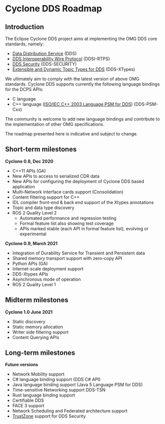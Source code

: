 # Cyclone DDS Roadmap

## Introduction

The Eclipse Cyclone DDS project aims at implementing the OMG DDS core standards, namely:

 * [Data Distribution Service][1] (DDS)
 * [DDS Interoperability Wire Protocol][2] (DDSI-RTPS)
 * [DDS Security][3] (DDS-SECURITY)
 * [Extensible and Dynamic Topic Types for DDS][1] (DDS-XTypes)

We ultimately aim to comply with the latest version of above OMG standards. Cyclone DDS supports currently the following language bindings for the DCPS APIs:

 * C language
 * C++ language ([ISO/IEC C++ 2003 Language PSM for DDS][5]) (DDS-PSM-Cxx)

The community is welcome to add new language bindings and contribute to the implementation of other OMG specifications.

The roadmap presented here is indicative and subject to change.

## Short-term milestones

**Cyclone 0.8, Dec 2020**

 * C++11 APIs (GA)
 * New APIs to access to serialized CDR data
 * New APIs for configuring the deployment of Cyclone DDS based application
 * Multi-Network interface cards support (Consolidation)
 * Content filtering support for C++
 * IDL compiler front-end & back end support of the Xtypes annotations
 * Topic and data type discovery
 * ROS 2 Quality Level 2
   * Automated performance and regression testing
   * Formal feature list also showing test coverage
   * APIs marked stable (each API in formal feature list), evolving or experimental

**Cyclone 0.9, March 2021**

 * Integration of Durability Service for Transient and Persistent data
 * Shared memory transport support with zero-copy API
 * Python APIs (GA)
 * Internet-scale deployment support
 * DDS-Xtypes APIs
 * Asynchronous mode of operation
 * ROS 2 Quality Level 1

## Midterm milestones

**Cyclone 1.0 June 2021**

 * Static discovery
 * Static memory allocation
 * Writer side filtering support
 * Content Querying APIs

## Long-term milestones

**Future versions**

 * Network Mobility support
 * C# language binding support (DDS C# API)
 * Java language binding support (Java 5 Language PSM for DDS)
 * Time-sensitive Networking support DDS-TSN
 * Rust language binding support
 * Certifiable DDS
 * FACE 3 support
 * Network Scheduling and Federated architecture support
 * [TrustZone](https://developer.arm.com/ip-products/security-ip/trustzone) support for DDS Security

[1]: https://www.omg.org/spec/DDS/About-DDS/
[2]: https://www.omg.org/spec/DDSI-RTPS/About-DDSI-RTPS/
[3]: https://www.omg.org/spec/DDS-SECURITY/About-DDS-SECURITY/
[4]: https://www.omg.org/spec/DDS-XTypes/About-DDS-XTypes/
[5]: https://www.omg.org/spec/DDS-PSM-Cxx/About-DDS-PSM-Cxx/
